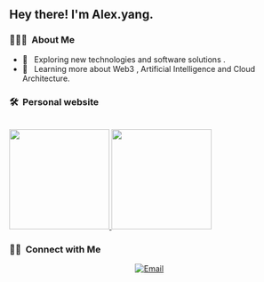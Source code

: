 

<h2> Hey there! I'm Alex.yang.</h2>

<h3> 👨🏻‍💻 &nbsp;About Me </h3>

- 🤔 &nbsp; Exploring new technologies and software solutions .
- 🌱 &nbsp; Learning more about Web3 , Artificial Intelligence and Cloud Architecture.

<h3> 🛠 &nbsp;Personal website</h3>



<br/>

<a href="https://github.com/Alex-wuhu">
  <img height="180em" src="https://github-readme-stats.vercel.app/api?username=Alex-wuhu&theme=buefy&show_icons=true" />
  <img height="180em" src="https://github-readme-stats.vercel.app/api/top-langs/?username=Alex-wuhu&theme=buefy&layout=compact" />
</a>

<br/>

<h3> 🤝🏻 &nbsp;Connect with Me </h3>

<p align="center">
<a href="yanglongwei06@gmail.com"><img alt="Email" src="https://img.shields.io/badge/Email-yanglongwei06@gmail.com-blue?style=flat-square&logo=gmail"></a>
</p>
